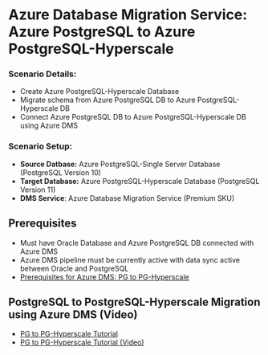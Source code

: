 # Azure Database Migration Service: Azure PostgreSQL to Azure PostgreSQL-Hyperscale







### **Scenario Details:**
* Create Azure PostgreSQL-Hyperscale Database
* Migrate schema from Azure PostgreSQL DB to Azure PostgreSQL-Hyperscale DB
* Connect Azure PostgreSQL DB to Azure PostgreSQL-Hyperscale DB using Azure DMS

### **Scenario Setup:**
* **Source Datbase:** Azure PostgreSQL-Single Server Database (PostgreSQL Version 10)
* **Target Database:** Azure PostgreSQL-Hyperscale Database (PostgreSQL Version 11)
* **DMS Service**: Azure Database Migration Service (Premium SKU)


## Prerequisites
* Must have Oracle Database and Azure PostgreSQL DB connected with Azure DMS 
* Azure DMS pipeline must be currently active with data sync active between Oracle and PostgreSQL
* [Prerequisites for Azure DMS: PG to PG-Hyperscale](https://www.google.com)


## PostgreSQL to PostgreSQL-Hyperscale Migration using Azure DMS (Video)
* [PG to PG-Hyperscale Tutorial](https://www.google.com)
* [PG to PG-Hyperscale Tutorial (Video)](https://www.google.com)
